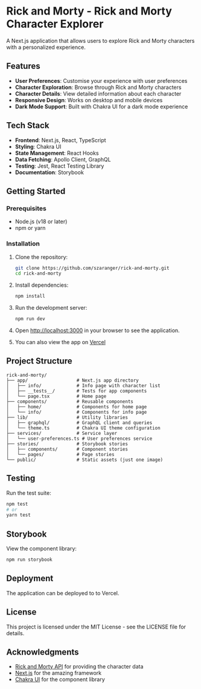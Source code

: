 # Rick and Morty - Rick and Morty Character Explorer

A Next.js application that allows users to explore Rick and Morty characters with a personalized experience.

## Features

- **User Preferences**: Customise your experience with user preferences
- **Character Exploration**: Browse through Rick and Morty characters
- **Character Details**: View detailed information about each character
- **Responsive Design**: Works on desktop and mobile devices
- **Dark Mode Support**: Built with Chakra UI for a dark mode experience

## Tech Stack

- **Frontend**: Next.js, React, TypeScript
- **Styling**: Chakra UI
- **State Management**: React Hooks
- **Data Fetching**: Apollo Client, GraphQL
- **Testing**: Jest, React Testing Library
- **Documentation**: Storybook

## Getting Started

### Prerequisites

- Node.js (v18 or later)
- npm or yarn

### Installation

1. Clone the repository:
   ```bash
   git clone https://github.com/szaranger/rick-and-morty.git
   cd rick-and-morty
   ```

2. Install dependencies:
   ```bash
   npm install
   ```

3. Run the development server:
   ```bash
   npm run dev
   ```

4. Open [http://localhost:3000](http://localhost:3000) in your browser to see the application.

5. You can also view the app on [Vercel]() 

## Project Structure

```
rick-and-morty/
├── app/                  # Next.js app directory
│   ├── info/             # Info page with character list
│   ├── __tests__/        # Tests for app components
│   └── page.tsx          # Home page
├── components/           # Reusable components
│   ├── home/             # Components for home page
│   └── info/             # Components for info page
├── lib/                  # Utility libraries
│   ├── graphql/          # GraphQL client and queries
│   └── theme.ts          # Chakra UI theme configuration
├── services/             # Service layer
│   └── user-preferences.ts # User preferences service
├── stories/              # Storybook stories
│   ├── components/       # Component stories
│   └── pages/            # Page stories
└── public/               # Static assets (just one image)
```

## Testing

Run the test suite:

```bash
npm test
# or
yarn test
```

## Storybook

View the component library:

```bash
npm run storybook
```

## Deployment

The application can be deployed to to Vercel.

## License

This project is licensed under the MIT License - see the LICENSE file for details.

## Acknowledgments

- [Rick and Morty API](https://rickandmortyapi.com/) for providing the character data
- [Next.js](https://nextjs.org/) for the amazing framework
- [Chakra UI](https://chakra-ui.com/) for the component library
